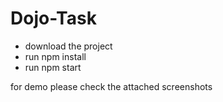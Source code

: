 # Dojo-Task

- download the project
- run npm install
- run npm start

for demo please check the attached screenshots
